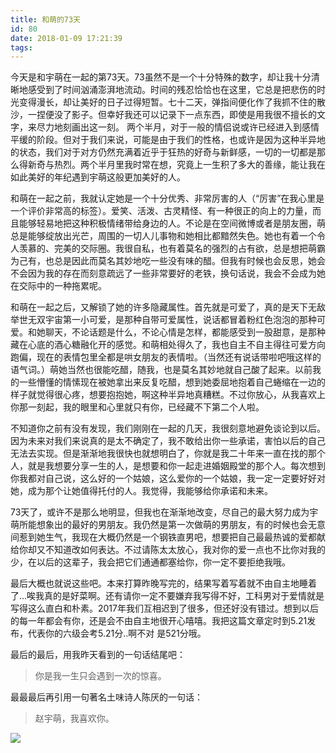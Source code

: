 ```yaml
---
title: 和萌的73天
id: 80
date: 2018-01-09 17:21:39
tags:
---
```


今天是和宇萌在一起的第73天。73虽然不是一个十分特殊的数字，却让我十分清晰地感受到了时间汹涌澎湃地流动。时间的残忍恰恰也在这里，它总是把悲伤的时光变得漫长，却让美好的日子过得短暂。七十二天，弹指间便化作了我抓不住的散沙，一捏便没了影子。但幸好我还可以记录下一点东西，即使是用我很不擅长的文字，来尽力地刻画出这一刻。
两个半月，对于一般的情侣说或许已经进入到感情平缓的阶段。但对于我们来说，可能是由于我们的性格，也或许是因为这种半异地的状态，我们对于对方仍然充满着近乎于狂热的好奇与新鲜感，一切的一切都是那么得新奇与热烈。两个半月里我时常在想，究竟上一生积了多大的善缘，能让我在如此美好的年纪遇到宇萌这般更加美好的人。

和萌在一起之前，我就认定她是一个十分优秀、非常厉害的人（“厉害”在我心里是一个评价非常高的标签）。爱笑、活泼、古灵精怪、有一种很正的向上的力量，而且能够轻易地把这种积极情绪带给身边的人。不论是在空间微博或者是朋友圈，萌总是能够绽放出光芒，周围的一切人儿事物和她相比都黯然失色。她也有着一个令人羡慕的、完美的交际圈。我很自私，也有着莫名的强烈的占有欲，总是想把萌霸为己有，也总是因此而莫名其妙地吃一些没有味的醋。但我有时候也会反思，她会不会因为我的存在而刻意疏远了一些非常要好的老铁，换句话说，我会不会成为她在交际中的一种拖累呢。

和萌在一起之后，又解锁了她的许多隐藏属性。首先就是可爱了，真的是天下无敌举世无双宇宙第一小可爱，是那种自带可爱属性，说话都冒着粉红色泡泡的那种可爱。和她聊天，不论话题是什么，不论心情是怎样，都能感受到一股甜意，是那种藏在心底的酒心糖融化开的感觉。和萌相处得久了，我也自主不自主得往可爱方向跑偏，现在的表情包里全都是哄女朋友的表情啦。（当然还有说话带啦吧哦这样的语气词。）萌她当然也很能吃醋，随我，也是莫名其妙地就自己酸了起来。以前我的一些懵懂的情愫现在被她拿出来反复吃醋，想到她委屈地抱着自己蜷缩在一边的样子就觉得很心疼，想要抱抱她，啊这种半异地真糟糕。不过你放心，从我喜欢上你那一刻起，我的眼里和心里就只有你，已经藏不下第二个人啦。

不知道你之前有没有发现，我们刚刚在一起的几天，我很刻意地避免谈论到以后。因为未来对我们来说真的是太不确定了，我不敢给出你一些承诺，害怕以后的自己无法去实现。但是渐渐地我很快也就想明白了，你就是我二十年来一直在找的那个人，就是我想要分享一生的人，是想要和你一起走进婚姻殿堂的那个人。每次想到你我都对自己说，这么好的一个姑娘，这么爱你的一个姑娘，我一定一定要好好对她，成为那个让她值得托付的人。我觉得，我能够给你承诺和未来。

73天了，或许不是那么地明显，但我也在渐渐地改变，尽自己的最大努力成为宇萌所能想象出的最好的男朋友。我仍然是第一次做萌的男朋友，有的时候也会无意间惹到她生气，我现在大概仍然是一个钢铁直男吧，想要把自己最最热诚的爱都献给你却又不知道改如何表达。不过请陈太太放心，我对你的爱一点也不比你对我的少，在以后的这辈子，我会把它们通通都塞给你，你一定不要拒绝我哦。

最后大概也就说这些吧。本来打算昨晚写完的，结果写着写着就不由自主地睡着了...唉我真的是好菜啊。还有请你一定不要嫌弃我写得不好，工科男对于爱情就是写得这么直白和朴素。2017年我们互相迟到了很多，但还好没有错过。想到以后的每一年都会有你，还是会不由自主地很开心嘻嘻。我把这篇文章定时到5.21发布，代表你的六级会考5.21分..啊不对 是521分哦。

最后的最后，用我昨天看到的一句话结尾吧：
> 你是我一生只会遇到一次的惊喜。

最最最后再引用一句著名土味诗人陈厌的一句话：
> 赵宇萌，我喜欢你。

![](https://eremite-1252628011.cossh.myqcloud.com/wp-content/uploads/2018/01/6493539169942372877.jpg)